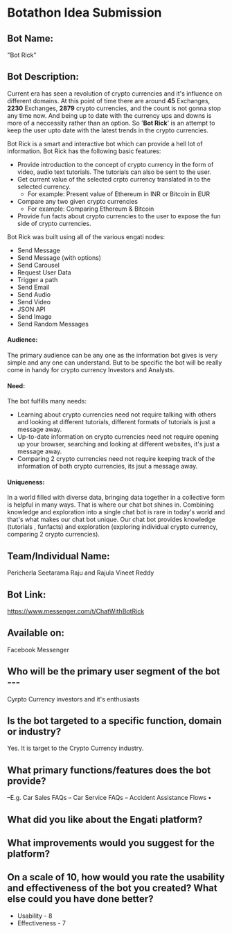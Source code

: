 # Botathon Idea Submission

## Bot Name:
"Bot Rick"

## Bot Description:

Current era has seen a revolution of crypto currencies and it's influence on different domains. At this point of time there are around **45** Exchanges, **2230** Exchanges, **2879** crypto currencies,  and the count is not gonna stop any time now. And being up to date with the currency ups and downs is more of a neccessity rather than an option. So '**Bot Rick**' is an attempt to keep the user upto date with the latest trends in the crypto currencies.

Bot Rick is a smart and interactive bot which can provide a hell lot of information. Bot Rick has the following basic features:
- Provide introduction to the concept of crypto currency in the form of video, audio text tutorials. The tutorials can also be sent to the user.
- Get current value of the selected crpto currency translated in to the selected currency.
    - For example: Present value of Ethereum in INR or Bitcoin in EUR
- Compare any two given crypto currencies
    - For example: Comparing Ethereum & Bitcoin
- Provide fun facts about crypto currencies to the user to expose the fun side of crypto currencies.

Bot Rick was built using all of the various engati nodes:
- Send Message
- Send Message (with options)
- Send Carousel
- Request User Data
- Trigger a path
- Send Email
- Send Audio
- Send Video
- JSON API
- Send Image
- Send Random Messages

#### Audience:
The primary audience can be any one as the information bot gives is very simple and any one can understand. But to be specific the bot will be really come in handy for crypto currency Investors and Analysts.  

#### Need:
The bot fulfills many needs:  
 - Learning about crypto currencies need not require talking with others and looking at different tutorials, different formats of tutorials is just a message away.
 - Up-to-date information on crypto currencies need not require opening up your browser, searching and looking at different websites, it's just a message away.
 - Comparing 2 crypto currencies need not require keeping track of the information of both crypto currencies, its jsut a message away.

#### Uniqueness:
In a world filled with diverse data, bringing data together in a collective form is helpful in many ways. That is where our chat bot shines in. Combining knowledge and exploration into a single chat bot is rare in today's world and that's what makes our chat bot unique. Our chat bot provides knowledge (tutorials , funfacts) and exploration (exploring individual crypto currency, comparing 2 crypto currencies).

## Team/Individual Name:
Pericherla Seetarama Raju and Rajula Vineet Reddy

## Bot Link:
https://www.messenger.com/t/ChatWithBotRick

## Available on:
Facebook Messenger

## Who will be the primary user segment of the bot ---
Cyrpto Currency investors and it's enthusiasts
## Is the bot targeted to a specific function, domain or industry?
Yes. It is target to the Crypto Currency industry.
## What primary functions/features does the bot provide?
–E.g.
Car Sales FAQs
–
Car Service FAQs
–
Accident Assistance
Flows
•
## What did you like about the Engati platform?

## What improvements would you suggest for the platform?

## On a scale of 10, how would you rate the usability and effectiveness of the bot you created? What else could you have done better?
 - Usability - 8
 - Effectiveness - 7
